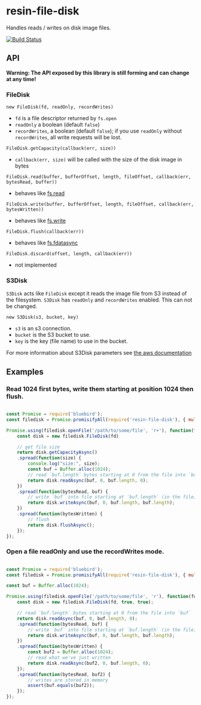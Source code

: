 # resin-file-disk
Handles reads / writes on disk image files.

[![Build Status](https://travis-ci.org/resin-io-modules/resin-file-disk.svg?branch=master)](https://travis-ci.org/resin-io-modules/resin-file-disk)

## API

**Warning: The API exposed by this library is still forming and can change at
any time!**

### FileDisk

`new FileDisk(fd, readOnly, recordWrites)`

 - `fd` is a file descriptor returned by `fs.open`
 - `readOnly` a boolean (default `false`)
 - `recordWrites`, a boolean (default `false`); if you use `readOnly` without
 `recordWrites`, all write requests will be lost.

`FileDisk.getCapacity(callback(err, size))`

 - `callback(err, size)` will be called with the size of the disk image in
 bytes

`FileDisk.read(buffer, bufferOffset, length, fileOffset, callback(err, bytesRead, buffer))`

 - behaves like [fs.read](https://nodejs.org/api/fs.html#fs_fs_read_fd_buffer_offset_length_position_callback)

`FileDisk.write(buffer, bufferOffset, length, fileOffset, callback(err, bytesWritten))`

 - behaves like [fs.write](https://nodejs.org/api/fs.html#fs_fs_write_fd_buffer_offset_length_position_callback)

`FileDisk.flush(callback(err))`

 - behaves like [fs.fdatasync](https://nodejs.org/api/fs.html#fs_fs_fdatasync_fd_callback)

`FileDisk.discard(offset, length, callback(err))`

 - not implemented

### S3Disk

`S3Disk` acts like `FileDisk` except it reads the image file from S3 instead of
the filesystem. `S3Disk` has `readOnly` and `recordWrites` enabled. This can
not be changed.

`new S3Disk(s3, bucket, key)`

 - `s3` is an s3 connection.
 - `bucket` is the S3 bucket to use.
 - `key` is the key (file name) to use in the bucket.

For more information about S3Disk parameters see
[the aws documentation](http://docs.aws.amazon.com/AWSJavaScriptSDK/latest/AWS/S3.html)

## Examples

### Read 1024 first bytes, write them starting at position 1024 then flush.

```javascript

const Promise = require('bluebird');
const filedisk = Promise.promisifyAll(require('resin-file-disk'), { multiArgs: true });

Promise.using(filedisk.openFile('/path/to/some/file', 'r+'), function(fd) {
	const disk = new filedisk.FileDisk(fd)

	// get file size
	return disk.getCapacityAsync()
	.spread(function(size) {
		console.log("size:", size);
		const buf = Buffer.alloc(1024);
		// read `buf.length` bytes starting at 0 from the file into `buf`
		return disk.readAsync(buf, 0, buf.length, 0);
	})
	.spread(function(bytesRead, buf) {
		// write `buf` into file starting at `buf.length` (in the file)
		return disk.writeAsync(buf, 0, buf.length, buf.length);
	})
	.spread(function(bytesWritten) {
		// flush
		return disk.flushAsync();
	});
});


```

### Open a file readOnly and use the recordWrites mode.

```javascript

const Promise = require('bluebird');
const filedisk = Promise.promisifyAll(require('resin-file-disk'), { multiArgs: true });

const buf = Buffer.alloc(1024);

Promise.using(filedisk.openFile('/path/to/some/file', 'r'), function(fd) {
	const disk = new filedisk.FileDisk(fd, true, true);

	// read `buf.length` bytes starting at 0 from the file into `buf`
	return disk.readAsync(buf, 0, buf.length, 0);
	.spread(function(bytesRead, buf) {
		// write `buf` into file starting at `buf.length` (in the file)
		return disk.writeAsync(buf, 0, buf.length, buf.length);
	})
	.spread(function(bytesWritten) {
		const buf2 = Buffer.alloc(1024);
		// read what we've just written
		return disk.readAsync(buf2, 0, buf.length, 0);
	});
	.spread(function(bytesRead, buf2) {
		// writes are stored in memory
		assert(buf.equals(buf2));
	});
});

```
